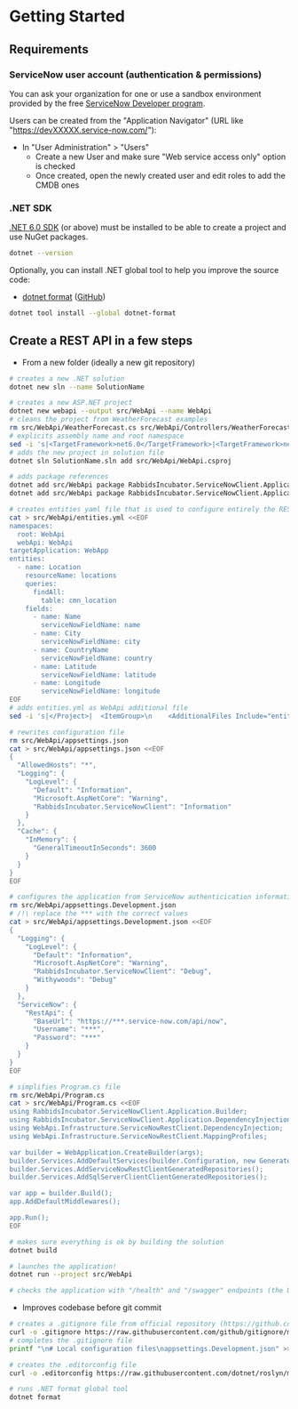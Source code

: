 # Getting Started

## Requirements

### ServiceNow user account (authentication & permissions)

You can ask your organization for one or use a sandbox environment provided by the free
[ServiceNow Developer program](https://developer.servicenow.com/dev.do).

Users can be created from the "Application Navigator" (URL like "https://devXXXXX.service-now.com/"):

* In "User Administration" > "Users"
  * Create a new User and make sure "Web service access only" option is checked
  * Once created, open the newly created user and edit roles to add the CMDB ones

### .NET SDK

[.NET 6.0 SDK](https://dotnet.microsoft.com/download) (or above) must be installed to be able to create
a project and use NuGet packages.

```bash
dotnet --version
```

Optionally, you can install .NET global tool to help you improve the source code:

* [dotnet format](https://docs.microsoft.com/en-us/dotnet/core/tools/dotnet-format) ([GitHub](https://github.com/dotnet/format))

```bash
dotnet tool install --global dotnet-format
```

## Create a REST API in a few steps

* From a new folder (ideally a new git repository)

```bash
# creates a new .NET solution
dotnet new sln --name SolutionName

# creates a new ASP.NET project
dotnet new webapi --output src/WebApi --name WebApi
# cleans the project from WeatherForecast examples
rm src/WebApi/WeatherForecast.cs src/WebApi/Controllers/WeatherForecastController.cs
# explicits assembly name and root namespace
sed -i 's|<TargetFramework>net6.0</TargetFramework>|<TargetFramework>net6.0</TargetFramework>\n    <AssemblyName>WebApi</AssemblyName>\n    <RootNamespace>WebApi</RootNamespace>|' src/WebApi/WebApi.csproj
# adds the new project in solution file
dotnet sln SolutionName.sln add src/WebApi/WebApi.csproj

# adds package references
dotnet add src/WebApi package RabbidsIncubator.ServiceNowClient.Application
dotnet add src/WebApi package RabbidsIncubator.ServiceNowClient.Application.Generators

# creates entities yaml file that is used to configure entirely the REST API
cat > src/WebApi/entities.yml <<EOF
namespaces:
  root: WebApi
  webApi: WebApi
targetApplication: WebApp
entities:
  - name: Location
    resourceName: locations
    queries:
      findAll:
        table: cmn_location
    fields:
      - name: Name
        serviceNowFieldName: name
      - name: City
        serviceNowFieldName: city
      - name: CountryName
        serviceNowFieldName: country
      - name: Latitude
        serviceNowFieldName: latitude
      - name: Longitude
        serviceNowFieldName: longitude
EOF
# adds entities.yml as WebApi additional file
sed -i 's|</Project>|  <ItemGroup>\n    <AdditionalFiles Include="entities.yml" />\n  </ItemGroup>\n\n</Project>|' src/WebApi/WebApi.csproj

# rewrites configuration file
rm src/WebApi/appsettings.json
cat > src/WebApi/appsettings.json <<EOF
{
  "AllowedHosts": "*",
  "Logging": {
    "LogLevel": {
      "Default": "Information",
      "Microsoft.AspNetCore": "Warning",
      "RabbidsIncubator.ServiceNowClient": "Information"
    }
  },
  "Cache": {
    "InMemory": {
      "GeneralTimeoutInSeconds": 3600
    }
  }
}
EOF

# configures the application from ServiceNow authenticication information (this file won't be versioned)
rm src/WebApi/appsettings.Development.json
# /!\ replace the *** with the correct values
cat > src/WebApi/appsettings.Development.json <<EOF
{
  "Logging": {
    "LogLevel": {
      "Default": "Information",
      "Microsoft.AspNetCore": "Warning",
      "RabbidsIncubator.ServiceNowClient": "Debug",
      "Withywoods": "Debug"
    }
  },
  "ServiceNow": {
    "RestApi": {
      "BaseUrl": "https://***.service-now.com/api/now",
      "Username": "***",
      "Password": "***"
    }
  }
}
EOF

# simplifies Program.cs file
rm src/WebApi/Program.cs
cat > src/WebApi/Program.cs <<EOF
using RabbidsIncubator.ServiceNowClient.Application.Builder;
using RabbidsIncubator.ServiceNowClient.Application.DependencyInjection;
using WebApi.Infrastructure.ServiceNowRestClient.DependencyInjection;
using WebApi.Infrastructure.ServiceNowRestClient.MappingProfiles;

var builder = WebApplication.CreateBuilder(args);
builder.Services.AddDefaultServices(builder.Configuration, new GeneratedServiceNowRestClientMappingProfile());
builder.Services.AddServiceNowRestClientGeneratedRepositories();
builder.Services.AddSqlServerClientClientGeneratedRepositories();

var app = builder.Build();
app.AddDefaultMiddlewares();

app.Run();
EOF

# makes sure everything is ok by building the solution
dotnet build

# launches the application!
dotnet run --project src/WebApi

# checks the application with "/health" and "/swagger" endpoints (the URL is given in the command output)
```

* Improves codebase before git commit

```bash
# creates a .gitignore file from official repository (https://github.com/github/gitignore)
curl -o .gitignore https://raw.githubusercontent.com/github/gitignore/master/VisualStudio.gitignore
# completes the .gitignore file
printf "\n# Local configuration files\nappsettings.Development.json" >> .gitignore

# creates the .editorconfig file
curl -o .editorconfig https://raw.githubusercontent.com/dotnet/roslyn/main/.editorconfig

# runs .NET format global tool
dotnet format
```
